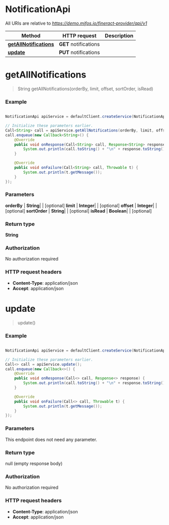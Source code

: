 # NotificationApi

All URIs are relative to *https://demo.mifos.io/fineract-provider/api/v1*

Method | HTTP request | Description
------------- | ------------- | -------------
[**getAllNotifications**](NotificationApi.md#getAllNotifications) | **GET** notifications | 
[**update**](NotificationApi.md#update) | **PUT** notifications | 


<a name="getAllNotifications"></a>
# **getAllNotifications**
> String getAllNotifications(orderBy, limit, offset, sortOrder, isRead)



### Example
```java

NotificationApi apiService = defaultClient.createService(NotificationApi.class);

// Initialize these parameters earlier.
Call<String> call = apiService.getAllNotifications(orderBy, limit, offset, sortOrder, isRead);
call.enqueue(new Callback<String>() {
    @Override
    public void onResponse(Call<String> call, Response<String> response) {
        System.out.println(call.toString() + "\n" + response.toString());
    }

    @Override
    public void onFailure(Call<String> call, Throwable t) {
        System.out.println(t.getMessage());
    }
});

```

### Parameters

 **orderBy** | **String**|  | [optional]
 **limit** | **Integer**|  | [optional]
 **offset** | **Integer**|  | [optional]
 **sortOrder** | **String**|  | [optional]
 **isRead** | **Boolean**|  | [optional]

### Return type

**String**

### Authorization

No authorization required

### HTTP request headers

 - **Content-Type**: application/json
 - **Accept**: application/json

<a name="update"></a>
# **update**
> update()



### Example
```java

NotificationApi apiService = defaultClient.createService(NotificationApi.class);

// Initialize these parameters earlier.
Call<> call = apiService.update();
call.enqueue(new Callback<>() {
    @Override
    public void onResponse(Call<> call, Response<> response) {
        System.out.println(call.toString() + "\n" + response.toString());
    }

    @Override
    public void onFailure(Call<> call, Throwable t) {
        System.out.println(t.getMessage());
    }
});

```

### Parameters
This endpoint does not need any parameter.

### Return type

null (empty response body)

### Authorization

No authorization required

### HTTP request headers

 - **Content-Type**: application/json
 - **Accept**: application/json

